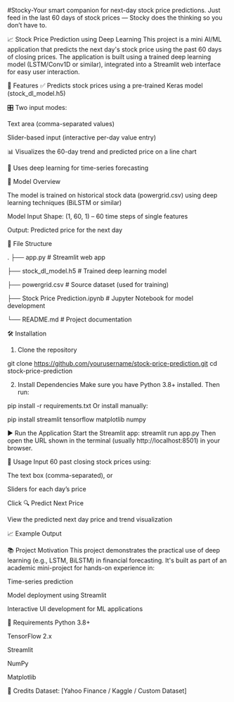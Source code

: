 #Stocky-Your smart companion for next-day stock price predictions.
Just feed in the last 60 days of stock prices — Stocky does the thinking so you don’t have to.

📈 Stock Price Prediction using Deep Learning
This project is a mini AI/ML application that predicts the next day's stock price using the past 60 days of closing prices. The application is built using a trained deep learning model (LSTM/Conv1D or similar), integrated into a Streamlit web interface for easy user interaction.

🚀 Features
✅ Predicts stock prices using a pre-trained Keras model (stock_dl_model.h5)

🎛️ Two input modes:

Text area (comma-separated values)

Slider-based input (interactive per-day value entry)

📊 Visualizes the 60-day trend and predicted price on a line chart

🧠 Uses deep learning for time-series forecasting

🧠 Model Overview

The model is trained on historical stock data (powergrid.csv) using deep learning techniques (BiLSTM or similar)

Model Input Shape: (1, 60, 1) – 60 time steps of single features

Output: Predicted price for the next day

📂 File Structure

.
├── app.py                  # Streamlit web app

├── stock_dl_model.h5       # Trained deep learning model

├── powergrid.csv           # Source dataset (used for training)

├── Stock Price Prediction.ipynb  # Jupyter Notebook for model development

└── README.md               # Project documentation

🛠️ Installation
1. Clone the repository

git clone https://github.com/yourusername/stock-price-prediction.git
cd stock-price-prediction

2. Install Dependencies
Make sure you have Python 3.8+ installed. Then run:

pip install -r requirements.txt
Or install manually:

pip install streamlit tensorflow matplotlib numpy

▶️ Run the Application
Start the Streamlit app:
streamlit run app.py
Then open the URL shown in the terminal (usually http://localhost:8501) in your browser.

📌 Usage
Input 60 past closing stock prices using:

The text box (comma-separated), or

Sliders for each day’s price

Click 🔍 Predict Next Price

View the predicted next day price and trend visualization

📈 Example Output

📚 Project Motivation
This project demonstrates the practical use of deep learning (e.g., LSTM, BiLSTM) in financial forecasting. It's built as part of an academic mini-project for hands-on experience in:

Time-series prediction

Model deployment using Streamlit

Interactive UI development for ML applications

📎 Requirements
Python 3.8+

TensorFlow 2.x

Streamlit

NumPy

Matplotlib

🤝 Credits
Dataset: [Yahoo Finance / Kaggle / Custom Dataset]

